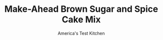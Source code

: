 ---
layout: ../../layouts/MarkdownPostLayout.astro
title: Make-Ahead Brown Sugar and Spice Cake Mix
author: America's Test Kitchen
pubDate: 2023-03-15
description: "Making cake from a box mix is fast and easy, but thats about all we can say for it."
image_url: https://res.cloudinary.com/hksqkdlah/image/upload/ar_1:1,c_fill,dpr_2.0,f_auto,fl_lossy.progressive.strip_profile,g_faces:auto,q_auto:low,w_344/8490_sfs-makeaheadcakemix-21-276316
tags: ["Desserts or Baked Goods","Make Ahead","Cakes"]
calories: 
protein: 
carbohydrates: 
fats: 
fiber: 
ingredients: ["1 cup packed (7 ounces), dark brown sugar","1 cup (7 ounces), granulated sugar","1 1/2 cups (7½ ounces), all-purpose flour","1 1/2 cups (6 ounces), cake flour","1/2 cup (1½ ounces), nonfat dry milk powder","1 tablespoon, baking powder","1 teaspoon, salt","1 tablespoon, ground cinnamon","1/2 teaspoon, ground nutmeg","1/2 teaspoon, ground cloves","16 tablespoons, unsalted butter (2 sticks), cut into 1/2-inch pieces and chilled","1 tablespoon, vanilla extract"]
serves: 
time: ""
instructions: ["Process sugars, flours, milk powder, baking powder, salt, cinnamon, nutmeg, and cloves in food processor for 15 seconds to combine. Add butter and vanilla and pulse until mixture resembles coarse meal. Freeze in zipper-lock bag for up to 2 months.","TO MAKE TWO 9-INCH LAYERS","PREPARE PANS Adjust oven rack to middle position and heat oven to 350 degrees. Grease and flour two 9-inch round cake pans (see step by step below for an array of other cake pan options).","MAKE CAKE With electric mixer on medium speed, beat prepared cake mix, 1 1/4 cups warm water (about 110 degrees), and 2 large room-temperature eggs until mixture is smooth, about 2 minutes. Scrape batter into prepared cake pans and bake until toothpick inserted in center comes out clean, 30 to 35 minutes. Cool cakes in pans 10 minutes, then turn out onto wire rack. Cool completely, at least 1 hour."]
nutrition: undefined
notes: "You can make a second batch of mix without cleaning out your food processor, which will give you the makings for two cakes at the ready in your freezer."
---